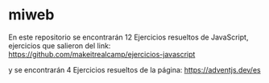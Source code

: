 # miweb

En este repositorio se encontrarán 12 Ejercicios resueltos de JavaScript, ejercicios que salieron del link: https://github.com/makeitrealcamp/ejercicios-javascript

y se encontrarán 4 Ejercicios resueltos de la página: https://adventjs.dev/es
